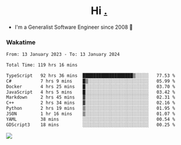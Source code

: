 <h1 align="center">Hi <a href="https://www.hackerrank.com/erasmosaraujo">.</a></h1>
 
- I'm a Generalist Software Engineer  since 2008 🚀
<!--  
<p align="left">
  <a href="https://github.com/erasmosoares/github-readme-stats">
    <img
      align="center"
      src="https://github-readme-stats.vercel.app/api/top-langs/?username=erasmosoares&theme=radical&layout=compact"
    />
  </a>
  <a href="https://github.com/erasmosoares/github-readme-stats">
    [![Harlok's WakaTime stats](https://github-readme-stats.vercel.app/api/wakatime?username=ffflabs)](https://github.com/anuraghazra/github-readme-stats)
  </a>
</p>

<!--
 ### Repo 
 
<p align="left">
 <a href="https://github.com/erasmosoares/github-readme-stats">
    <img
      align="center"
      height="165"
      src="https://github-readme-stats.vercel.app/api/pin?username=erasmosoares&repo=sample-node&title_color=fff&icon_color=f9f9f9&text_color=9f9f9f&bg_color=151515"
    />
  </a>
  <a href="https://github.com/erasmosoares/github-readme-stats">
    <img
      align="center"
      height="165"
      src="https://github-readme-stats.vercel.app/api/pin?username=erasmosoares&repo=sample-node&title_color=fff&icon_color=f9f9f9&text_color=9f9f9f&bg_color=151515"
    />
  </a>
</p>
-->

 ### Wakatime 

<!--START_SECTION:waka-->

```txt
From: 13 January 2023 - To: 13 January 2024

Total Time: 119 hrs 16 mins

TypeScript   92 hrs 36 mins  ███████████████████▒░░░░░   77.53 %
C#           7 hrs 9 mins    █▒░░░░░░░░░░░░░░░░░░░░░░░   05.99 %
Docker       4 hrs 25 mins   █░░░░░░░░░░░░░░░░░░░░░░░░   03.70 %
JavaScript   4 hrs 5 mins    █░░░░░░░░░░░░░░░░░░░░░░░░   03.42 %
Markdown     2 hrs 45 mins   ▓░░░░░░░░░░░░░░░░░░░░░░░░   02.31 %
C++          2 hrs 34 mins   ▓░░░░░░░░░░░░░░░░░░░░░░░░   02.16 %
Python       2 hrs 19 mins   ▒░░░░░░░░░░░░░░░░░░░░░░░░   01.95 %
JSON         1 hr 16 mins    ▒░░░░░░░░░░░░░░░░░░░░░░░░   01.07 %
YAML         38 mins         ░░░░░░░░░░░░░░░░░░░░░░░░░   00.54 %
GDScript3    18 mins         ░░░░░░░░░░░░░░░░░░░░░░░░░   00.25 %
```

<!--END_SECTION:waka-->

![](https://komarev.com/ghpvc/?username=erasmosoares&color=brightgreen)
